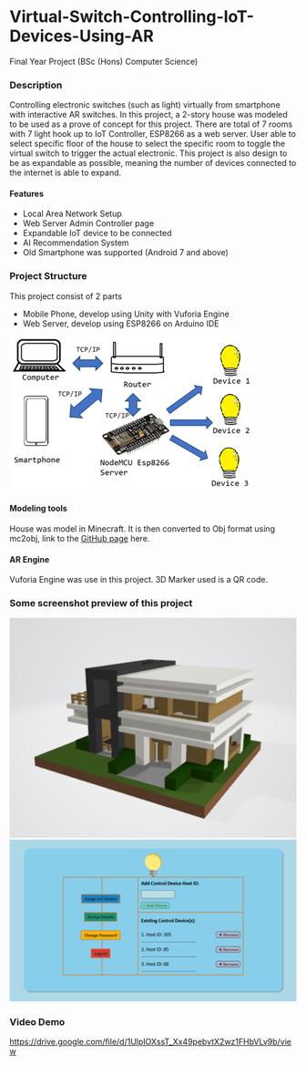 # Virtual-Switch-Controlling-IoT-Devices-Using-AR
Final Year Project (BSc (Hons) Computer Science)

### Description
Controlling electronic switches (such as light) virtually from smartphone with interactive AR switches.
In this project, a 2-story house was modeled to be used as a prove of concept for this project. There are total of 7 rooms with 7 light hook up to IoT Controller, ESP8266 as a web server. User able to select specific floor of the house to select the specific room to toggle the virtual switch to trigger the actual electronic.
This project is also design to be as expandable as possible, meaning the number of devices connected to the internet is able to expand.

#### Features
- Local Area Network Setup
- Web Server Admin Controller page
- Expandable IoT device to be connected
- AI Recommendation System
- Old Smartphone was supported (Android 7 and above)

### Project Structure
This project consist of 2 parts
- Mobile Phone, develop using Unity with Vuforia Engine
- Web Server, develop using ESP8266 on Arduino IDE

![Project Illustration](https://github.com/TMCheah/Virtual-Switch-Controlling-IoT-Devices-Using-AR/blob/main/Hardware%20setup.png)

#### Modeling tools
House was model in Minecraft. It is then converted to Obj format using mc2obj, link to the [GitHub page](https://github.com/jmc2obj/j-mc-2-obj) here.

#### AR Engine
Vuforia Engine was use in this project.
3D Marker used is a QR code.

### Some screenshot preview of this project
![3D view of the house use](https://github.com/TMCheah/Virtual-Switch-Controlling-IoT-Devices-Using-AR/blob/main/ProjectScreenshot/obj/House1.png)
![Web server landing page](https://github.com/TMCheah/Virtual-Switch-Controlling-IoT-Devices-Using-AR/blob/main/Screenshot/landing%20page.png)

### Video Demo
https://drive.google.com/file/d/1UlpIOXssT_Xx49pebvtX2wz1FHbVLv9b/view
